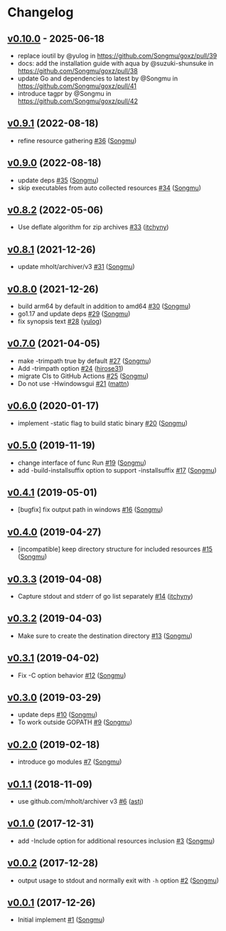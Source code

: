 # Changelog

## [v0.10.0](https://github.com/Songmu/goxz/compare/v0.9.1...v0.10.0) - 2025-06-18
- replace ioutil by @yulog in https://github.com/Songmu/goxz/pull/39
- docs: add the installation guide with aqua by @suzuki-shunsuke in https://github.com/Songmu/goxz/pull/38
- update Go and dependencies to latest by @Songmu in https://github.com/Songmu/goxz/pull/41
- introduce tagpr by @Songmu in https://github.com/Songmu/goxz/pull/42

## [v0.9.1](https://github.com/Songmu/goxz/compare/v0.9.0...v0.9.1) (2022-08-18)

* refine resource gathering [#36](https://github.com/Songmu/goxz/pull/36) ([Songmu](https://github.com/Songmu))

## [v0.9.0](https://github.com/Songmu/goxz/compare/v0.8.2...v0.9.0) (2022-08-18)

* update deps [#35](https://github.com/Songmu/goxz/pull/35) ([Songmu](https://github.com/Songmu))
* skip executables from auto collected resources [#34](https://github.com/Songmu/goxz/pull/34) ([Songmu](https://github.com/Songmu))

## [v0.8.2](https://github.com/Songmu/goxz/compare/v0.8.1...v0.8.2) (2022-05-06)

* Use deflate algorithm for zip archives [#33](https://github.com/Songmu/goxz/pull/33) ([itchyny](https://github.com/itchyny))

## [v0.8.1](https://github.com/Songmu/goxz/compare/v0.8.0...v0.8.1) (2021-12-26)

* update mholt/archiver/v3 [#31](https://github.com/Songmu/goxz/pull/31) ([Songmu](https://github.com/Songmu))

## [v0.8.0](https://github.com/Songmu/goxz/compare/v0.7.0...v0.8.0) (2021-12-26)

* build arm64 by default in addition to amd64 [#30](https://github.com/Songmu/goxz/pull/30) ([Songmu](https://github.com/Songmu))
* go1.17 and update deps [#29](https://github.com/Songmu/goxz/pull/29) ([Songmu](https://github.com/Songmu))
* fix synopsis text [#28](https://github.com/Songmu/goxz/pull/28) ([yulog](https://github.com/yulog))

## [v0.7.0](https://github.com/Songmu/goxz/compare/v0.6.0...v0.7.0) (2021-04-05)

* make -trimpath true by default [#27](https://github.com/Songmu/goxz/pull/27) ([Songmu](https://github.com/Songmu))
* Add -trimpath option [#24](https://github.com/Songmu/goxz/pull/24) ([hirose31](https://github.com/hirose31))
* migrate CIs to GitHub Actions [#25](https://github.com/Songmu/goxz/pull/25) ([Songmu](https://github.com/Songmu))
* Do not use -Hwindowsgui [#21](https://github.com/Songmu/goxz/pull/21) ([mattn](https://github.com/mattn))

## [v0.6.0](https://github.com/Songmu/goxz/compare/v0.5.0...v0.6.0) (2020-01-17)

* implement -static flag to build static binary [#20](https://github.com/Songmu/goxz/pull/20) ([Songmu](https://github.com/Songmu))

## [v0.5.0](https://github.com/Songmu/goxz/compare/v0.4.1...v0.5.0) (2019-11-19)

* change interface of func Run [#19](https://github.com/Songmu/goxz/pull/19) ([Songmu](https://github.com/Songmu))
* add -build-installsuffix option to support -installsuffix [#17](https://github.com/Songmu/goxz/pull/17) ([Songmu](https://github.com/Songmu))

## [v0.4.1](https://github.com/Songmu/goxz/compare/v0.4.0...v0.4.1) (2019-05-01)

* [bugfix] fix output path in windows [#16](https://github.com/Songmu/goxz/pull/16) ([Songmu](https://github.com/Songmu))

## [v0.4.0](https://github.com/Songmu/goxz/compare/v0.3.3...v0.4.0) (2019-04-27)

* [incompatible] keep directory structure for included resources [#15](https://github.com/Songmu/goxz/pull/15) ([Songmu](https://github.com/Songmu))

## [v0.3.3](https://github.com/Songmu/goxz/compare/v0.3.2...v0.3.3) (2019-04-08)

* Capture stdout and stderr of go list separately [#14](https://github.com/Songmu/goxz/pull/14) ([itchyny](https://github.com/itchyny))

## [v0.3.2](https://github.com/Songmu/goxz/compare/v0.3.1...v0.3.2) (2019-04-03)

* Make sure to create the destination directory [#13](https://github.com/Songmu/goxz/pull/13) ([Songmu](https://github.com/Songmu))

## [v0.3.1](https://github.com/Songmu/goxz/compare/v0.3.0...v0.3.1) (2019-04-02)

* Fix -C option behavior [#12](https://github.com/Songmu/goxz/pull/12) ([Songmu](https://github.com/Songmu))

## [v0.3.0](https://github.com/Songmu/goxz/compare/v0.2.0...v0.3.0) (2019-03-29)

* update deps [#10](https://github.com/Songmu/goxz/pull/10) ([Songmu](https://github.com/Songmu))
* To work outside GOPATH [#9](https://github.com/Songmu/goxz/pull/9) ([Songmu](https://github.com/Songmu))

## [v0.2.0](https://github.com/Songmu/goxz/compare/v0.1.1...v0.2.0) (2019-02-18)

* introduce go modules [#7](https://github.com/Songmu/goxz/pull/7) ([Songmu](https://github.com/Songmu))

## [v0.1.1](https://github.com/Songmu/goxz/compare/v0.1.0...v0.1.1) (2018-11-09)

* use github.com/mholt/archiver v3 [#6](https://github.com/Songmu/goxz/pull/6) ([astj](https://github.com/astj))

## [v0.1.0](https://github.com/Songmu/goxz/compare/v0.0.2...v0.1.0) (2017-12-31)

* add -Include option for additional resources inclusion [#3](https://github.com/Songmu/goxz/pull/3) ([Songmu](https://github.com/Songmu))

## [v0.0.2](https://github.com/Songmu/goxz/compare/v0.0.1...v0.0.2) (2017-12-28)

* output usage to stdout and normally exit with `-h` option [#2](https://github.com/Songmu/goxz/pull/2) ([Songmu](https://github.com/Songmu))

## [v0.0.1](https://github.com/Songmu/goxz/compare/3fde63a0...v0.0.1) (2017-12-26)

* Initial implement [#1](https://github.com/Songmu/goxz/pull/1) ([Songmu](https://github.com/Songmu))
